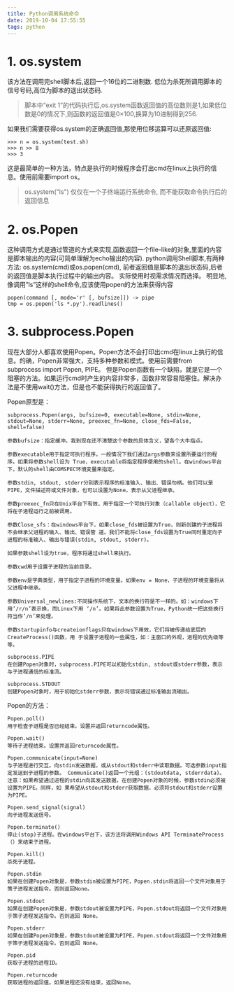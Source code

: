 ```yaml
---
title: Python调用系统命令
date: 2019-10-04 17:55:55
tags: python
---
```

# 1. os.system
该方法在调用完shell脚本后,返回一个16位的二进制数.
低位为杀死所调用脚本的信号号码,高位为脚本的退出状态码.
>脚本中“exit 1”的代码执行后,os.system函数返回值的高位数则是1,如果低位数是0的情况下,则函数的返回值是0×100,换算为10进制得到256.

如果我们需要获得os.system的正确返回值,那使用位移运算可以还原返回值:
```    
>>> n = os.system(test.sh)
>>> n >> 8
>>> 3
```
这是最简单的一种方法，特点是执行的时候程序会打出cmd在linux上执行的信息。使用前需要import os。

>os.system("ls")  仅仅在一个子终端运行系统命令, 而不能获取命令执行后的返回信息

<!--more-->

# 2. os.Popen
这种调用方式是通过管道的方式来实现,函数返回一个file-like的对象,里面的内容是脚本输出的内容(可简单理解为echo输出的内容).
python调用Shell脚本,有两种方法:
os.system(cmd)或os.popen(cmd),
前者返回值是脚本的退出状态码,后者的返回值是脚本执行过程中的输出内容。
实际使用时视需求情况而选择。
明显地,像调用”ls”这样的shell命令,应该使用popen的方法来获得内容

    popen(command [, mode='r' [, bufsize]]) -> pipe
    tmp = os.popen('ls *.py').readlines()
# 3. subprocess.Popen
现在大部分人都喜欢使用Popen。Popen方法不会打印出cmd在linux上执行的信息。的确，Popen非常强大，支持多种参数和模式。使用前需要from subprocess import Popen, PIPE。
但是Popen函数有一个缺陷，就是它是一个阻塞的方法。如果运行cmd时产生的内容非常多，函数非常容易阻塞住。解决办法是不使用wait()方法，但是也不能获得执行的返回值了。
    
Popen原型是：

    subprocess.Popen(args, bufsize=0, executable=None, stdin=None, stdout=None, stderr=None, preexec_fn=None, close_fds=False, shell=false)
    
    参数bufsize：指定缓冲。我到现在还不清楚这个参数的具体含义，望各个大牛指点。
    
    参数executable用于指定可执行程序。一般情况下我们通过args参数来设置所要运行的程序。如果将参数shell设为 True，executable将指定程序使用的shell。在windows平台下，默认的shell由COMSPEC环境变量来指定。
    
    参数stdin, stdout, stderr分别表示程序的标准输入、输出、错误句柄。他们可以是PIPE，文件描述符或文件对象，也可以设置为None，表示从父进程继承。
    
    参数preexec_fn只在Unix平台下有效，用于指定一个可执行对象（callable object），它将在子进程运行之前被调用。
    
    参数Close_sfs：在windows平台下，如果close_fds被设置为True，则新创建的子进程将不会继承父进程的输入、输出、错误管 道。我们不能将close_fds设置为True同时重定向子进程的标准输入、输出与错误(stdin, stdout, stderr)。
    
    如果参数shell设为true，程序将通过shell来执行。
    
    参数cwd用于设置子进程的当前目录。
    
    参数env是字典类型，用于指定子进程的环境变量。如果env = None，子进程的环境变量将从父进程中继承。
    
    参数Universal_newlines:不同操作系统下，文本的换行符是不一样的。如：windows下用’/r/n’表示换，而Linux下用 ‘/n’。如果将此参数设置为True，Python统一把这些换行符当作’/n’来处理。
    
    参数startupinfo与createionflags只在windows下用效，它们将被传递给底层的CreateProcess()函数，用 于设置子进程的一些属性，如：主窗口的外观，进程的优先级等等。
    
    subprocess.PIPE
    在创建Popen对象时，subprocess.PIPE可以初始化stdin, stdout或stderr参数，表示与子进程通信的标准流。
    
    subprocess.STDOUT
    创建Popen对象时，用于初始化stderr参数，表示将错误通过标准输出流输出。
    
Popen的方法：

    Popen.poll() 
    用于检查子进程是否已经结束。设置并返回returncode属性。
    
    Popen.wait() 
    等待子进程结束。设置并返回returncode属性。
    
    Popen.communicate(input=None)
    与子进程进行交互。向stdin发送数据，或从stdout和stderr中读取数据。可选参数input指定发送到子进程的参数。 Communicate()返回一个元组：(stdoutdata, stderrdata)。注意：如果希望通过进程的stdin向其发送数据，在创建Popen对象的时候，参数stdin必须被设置为PIPE。同样，如 果希望从stdout和stderr获取数据，必须将stdout和stderr设置为PIPE。
    
    Popen.send_signal(signal) 
    向子进程发送信号。
    
    Popen.terminate()
    停止(stop)子进程。在windows平台下，该方法将调用Windows API TerminateProcess（）来结束子进程。
    
    Popen.kill()
    杀死子进程。
    
    Popen.stdin 
    如果在创建Popen对象是，参数stdin被设置为PIPE，Popen.stdin将返回一个文件对象用于策子进程发送指令。否则返回None。
    
    Popen.stdout 
    如果在创建Popen对象是，参数stdout被设置为PIPE，Popen.stdout将返回一个文件对象用于策子进程发送指令。否则返回 None。
    
    Popen.stderr 
    如果在创建Popen对象是，参数stdout被设置为PIPE，Popen.stdout将返回一个文件对象用于策子进程发送指令。否则返回 None。
    
    Popen.pid 
    获取子进程的进程ID。
    
    Popen.returncode 
    获取进程的返回值。如果进程还没有结束，返回None。

